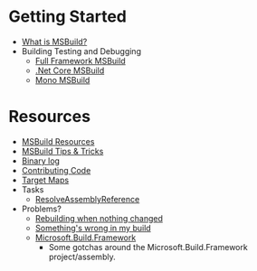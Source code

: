 # Getting Started

 * [What is MSBuild?](https://docs.microsoft.com/en-us/visualstudio/msbuild/msbuild)
 * Building Testing and Debugging
   * [Full Framework MSBuild](Building-Testing-and-Debugging-on-Full-Framework-MSBuild.md)
   * [.Net Core MSBuild](Building-Testing-and-Debugging-on-.Net-Core-MSBuild.md)
   * [Mono MSBuild](Building-Testing-and-Debugging-on-Mono-MSBuild.md)

# Resources
 * [MSBuild Resources](MSBuild-Resources.md)
 * [MSBuild Tips & Tricks](MSBuild-Tips-&-Tricks.md)
 * [Binary log](Binary-Log.md)
 * [Contributing Code](Contributing-Code.md)
 * [Target Maps](Target-Maps.md)
 * Tasks
   * [ResolveAssemblyReference](ResolveAssemblyReference.md)
 * Problems?
   * [Rebuilding when nothing changed](Rebuilding-when-nothing-changed.md)
   * [Something's wrong in my build](Something's-wrong-in-my-build.md)
   * [Microsoft.Build.Framework](Microsoft.Build.Framework.md)
     *  Some gotchas around the Microsoft.Build.Framework project/assembly.

